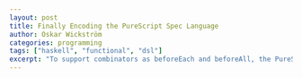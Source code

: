 ```yaml
---
layout: post
title: Finally Encoding the PureScript Spec Language
author: Oskar Wickström
categories: programming
tags: ["haskell", "functional", "dsl"]
excerpt: "To support combinators as beforeEach and beforeAll, the PureScript Spec language was modified to use final encoding. This article shows the design, but in Haskell."
---
```

